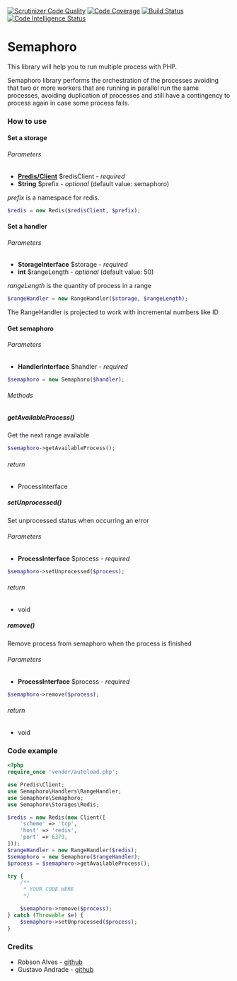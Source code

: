 [![Scrutinizer Code Quality](https://scrutinizer-ci.com/g/robsonalvesbh/Semaphoro/badges/quality-score.png?b=master)](https://scrutinizer-ci.com/g/robsonalvesbh/Semaphoro/?branch=master)
[![Code Coverage](https://scrutinizer-ci.com/g/robsonalvesbh/Semaphoro/badges/coverage.png?b=master)](https://scrutinizer-ci.com/g/robsonalvesbh/Semaphoro/?branch=master)
[![Build Status](https://scrutinizer-ci.com/g/robsonalvesbh/Semaphoro/badges/build.png?b=master)](https://scrutinizer-ci.com/g/robsonalvesbh/Semaphoro/build-status/master)
[![Code Intelligence Status](https://scrutinizer-ci.com/g/robsonalvesbh/Semaphoro/badges/code-intelligence.svg?b=master)](https://scrutinizer-ci.com/code-intelligence)

# Semaphoro
This library will help you to run multiple process with PHP.

Semaphoro library performs the orchestration of the processes avoiding that two or more workers that are running in parallel run the same processes, 
avoiding duplication of processes and still have a contingency to process again in case some process fails.

### How to use

#### Set a storage

###### Parameters

* **[Predis/Client](https://packagist.org/packages/predis/predis)** $redisClient - _required_
* **String** $prefix - _optional_ (default value: semaphoro)

_prefix_ is a namespace for redis.

```php
$redis = new Redis($redisClient, $prefix);
```

#### Set a handler

###### Parameters
* **StorageInterface** $storage - _required_
* **int** $rangeLength - _optional_ (default value: 50)
 
_rangeLength_ is the quantity of process in a range


```php
$rangeHandler = new RangeHandler($storage, $rangeLength);
```

The RangeHandler is projected to work with incremental numbers like ID 

#### Get semaphoro

###### Parameters
* **HandlerInterface** $handler - _required_

```php
$semaphoro = new Semaphoro($handler);
```

###### Methods

##### getAvailableProcess()

Get the next range available

```php
$semaphoro->getAvailableProcess();
```
###### return
* ProcessInterface 

##### setUnprocessed()

Set unprocessed status when occurring an error  

###### Parameters
* **ProcessInterface** $process - _required_

```php
$semaphoro->setUnprocessed($process);
```
###### return
* void
 
##### remove()
Remove process from semaphoro when the process is finished  

###### Parameters
* **ProcessInterface** $process - _required_

```php
$semaphoro->remove($process);
```
###### return
* void


### Code example
```php
<?php
require_once 'vendor/autoload.php';

use Predis\Client;
use Semaphoro\Handlers\RangeHandler;
use Semaphoro\Semaphoro;
use Semaphoro\Storages\Redis;

$redis = new Redis(new Client([
    'scheme' => 'tcp',
    'host' => 'redis',
    'port' => 6379,
]));
$rangeHandler = new RangeHandler($redis);
$semaphoro = new Semaphoro($rangeHandler);
$process = $semaphoro->getAvailableProcess();

try {
    /**
     * YOUR CODE HERE
     */

    $semaphoro->remove($process);
} catch (Throwable $e) {
    $semaphoro->setUnprocessed($process);
}
```


### Credits 

* Robson Alves - [github](https://github.com/robsonalvesbh)
* Gustavo Andrade - [github](https://github.com/jojovem)


